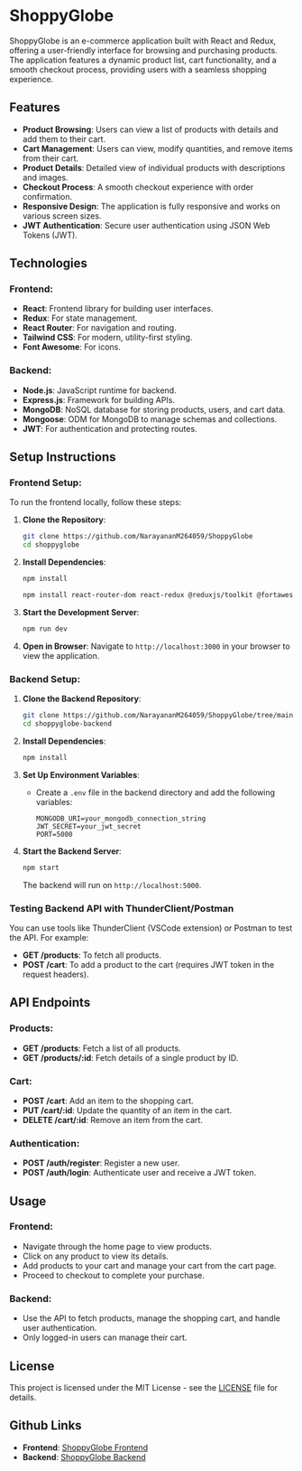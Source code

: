 # ShoppyGlobe

ShoppyGlobe is an e-commerce application built with React and Redux, offering a user-friendly interface for browsing and purchasing products. The application features a dynamic product list, cart functionality, and a smooth checkout process, providing users with a seamless shopping experience.

## Features
- **Product Browsing**: Users can view a list of products with details and add them to their cart.
- **Cart Management**: Users can view, modify quantities, and remove items from their cart.
- **Product Details**: Detailed view of individual products with descriptions and images.
- **Checkout Process**: A smooth checkout experience with order confirmation.
- **Responsive Design**: The application is fully responsive and works on various screen sizes.
- **JWT Authentication**: Secure user authentication using JSON Web Tokens (JWT).

## Technologies

### Frontend:
- **React**: Frontend library for building user interfaces.
- **Redux**: For state management.
- **React Router**: For navigation and routing.
- **Tailwind CSS**: For modern, utility-first styling.
- **Font Awesome**: For icons.

### Backend:
- **Node.js**: JavaScript runtime for backend.
- **Express.js**: Framework for building APIs.
- **MongoDB**: NoSQL database for storing products, users, and cart data.
- **Mongoose**: ODM for MongoDB to manage schemas and collections.
- **JWT**: For authentication and protecting routes.

## Setup Instructions

### Frontend Setup:
To run the frontend locally, follow these steps:

1. **Clone the Repository**:
   ```bash
   git clone https://github.com/NarayananM264059/ShoppyGlobe
   cd shoppyglobe
   ```

2. **Install Dependencies**:
   ```bash
   npm install

   npm install react-router-dom react-redux @reduxjs/toolkit @fortawesome/react-fontawesome @fortawesome/free-solid-svg-icons

   ```

3. **Start the Development Server**:
   ```bash
   npm run dev
   ```

4. **Open in Browser**: Navigate to `http://localhost:3000` in your browser to view the application.


### Backend Setup:

1. **Clone the Backend Repository**:
   
   ```bash
   git clone https://github.com/NarayananM264059/ShoppyGlobe/tree/main/backend
   cd shoppyglobe-backend
   ```

2. **Install Dependencies**:
   ```bash
   npm install
   ```

3. **Set Up Environment Variables**:
   - Create a `.env` file in the backend directory and add the following variables:
     ```plaintext
     MONGODB_URI=your_mongodb_connection_string
     JWT_SECRET=your_jwt_secret
     PORT=5000
     ```

4. **Start the Backend Server**:
   ```bash
   npm start
   ```
   The backend will run on `http://localhost:5000`.

### Testing Backend API with ThunderClient/Postman
You can use tools like ThunderClient (VSCode extension) or Postman to test the API. For example:
- **GET /products**: To fetch all products.
- **POST /cart**: To add a product to the cart (requires JWT token in the request headers).

## API Endpoints

### Products:
- **GET /products**: Fetch a list of all products.
- **GET /products/:id**: Fetch details of a single product by ID.

### Cart:
- **POST /cart**: Add an item to the shopping cart.
- **PUT /cart/:id**: Update the quantity of an item in the cart.
- **DELETE /cart/:id**: Remove an item from the cart.

### Authentication:
- **POST /auth/register**: Register a new user.
- **POST /auth/login**: Authenticate user and receive a JWT token.

## Usage

### Frontend:
- Navigate through the home page to view products.
- Click on any product to view its details.
- Add products to your cart and manage your cart from the cart page.
- Proceed to checkout to complete your purchase.

### Backend:
- Use the API to fetch products, manage the shopping cart, and handle user authentication.
- Only logged-in users can manage their cart.

## License
This project is licensed under the MIT License - see the [LICENSE](LICENSE) file for details.

## Github Links
- **Frontend**: [ShoppyGlobe Frontend](https://github.com/NarayananM264059/ShoppyGlobe)
- **Backend**: [ShoppyGlobe Backend](https://github.com/NarayananM264059/ShoppyGlobe-backend)
```
